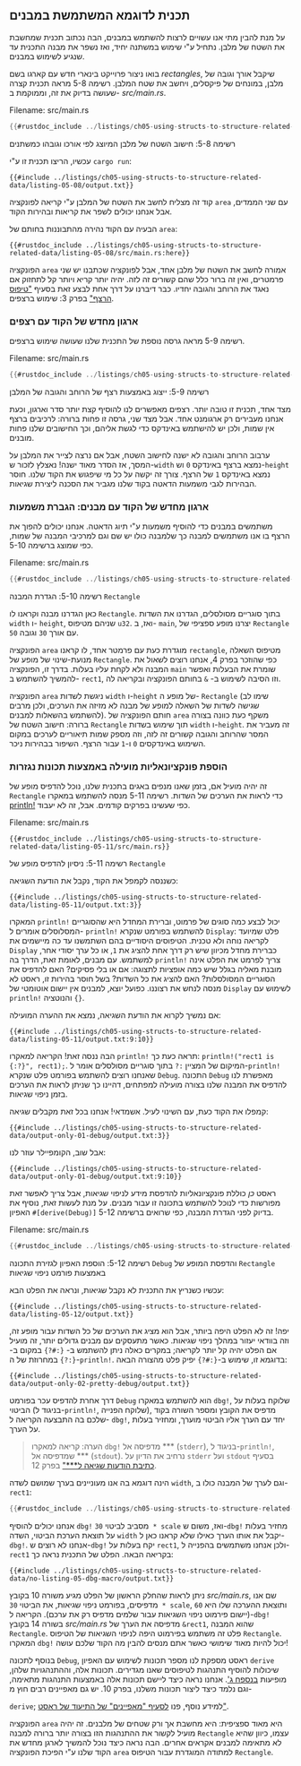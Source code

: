 ## תכנית לדוגמא המשתמשת במבנים

על מנת להבין מתי אנו עשויים לרצות להשתמש במבנים, הבה נכתוב תכנית שמחשבת את השטח של מלבן. נתחיל ע"י שימוש במשתנה יחיד, ואז נשפר את מבנה התכנית עד שנגיע לשימוש במבנים.

בואו ניצור פרוייקט בינארי חדש עם קארגו בשם *rectangles*, שיקבל אורך וגובה של מלבן, במונחים של פיקסלים, ויחשב את שטח המלבן. רשימה 5-8 מראה תכנית קצרה שעושה בדיוק את זה, וממוקמת ב- *src/main.rs*.

<span class="filename">Filename: src/main.rs</span>

```rust
{{#rustdoc_include ../listings/ch05-using-structs-to-structure-related-data/listing-05-08/src/main.rs:all}}
```


<span class="caption">רשימה 5-8: חישוב השטח של מלבן המיוצג לפי אורכו וגובהו כמשתנים</span>

עכשיו, הריצו תכנית זו ע"י `cargo run`:

```console
{{#include ../listings/ch05-using-structs-to-structure-related-data/listing-05-08/output.txt}}
```

קוד זה מצליח לחשב את השטח של המלבן ע"י קריאה לפונקציה `area` עם שני הממדים, אבל אנחנו יכולים לשפר את קריאות ובהירות הקוד.

הבעיה עם הקוד נהירה מהתבוננות בחותם של `area`:

```rust,ignore
{{#rustdoc_include ../listings/ch05-using-structs-to-structure-related-data/listing-05-08/src/main.rs:here}}
```

הפונקציה `area` אמורה לחשב את השטח של מלבן אחד, אבל לפונקציה שכתבנו יש שני פרמטרים, ואין זה ברור כלל שהם קשורים זה לזה. יהיה יותר קריא ויותר קל לתחזוק אם נאגד את הרוחב והגובה יחדיו. כבר דיברנו על דרך אחת לבצע זאת בסעיף ["טיפוס הרצף"][the-tuple-type]<!-- ignore --> בפרק 3: שימוש ברצפים.

### ארגון מחדש של הקוד עם רצפים

רשימה 5-9 מראה גרסה נוספת של התכנית שלנו שעושה שימוש ברצפים.

<span class="filename">Filename: src/main.rs</span>

```rust
{{#rustdoc_include ../listings/ch05-using-structs-to-structure-related-data/listing-05-09/src/main.rs}}
```


<span class="caption">רשימה 5-9: ייצוג באמצעות רצף של הרוחב והגובה של המלבן</span>

מצד אחד, תכנית זו טובה יותר. רצפים מאפשרים לנו להוסיף קצת יותר סדר וארגון, וכעת אנחנו מעבירים רק ארגומנט אחד. אבל מצד שני, גרסה זו פחות ברורה: לרכיבים ברצף אין שמות, ולכן יש להישתמש באינדקס כדי לגשת אליהם, וכך החישובים שלנו פחות מובנים.

ערבוב הרוחב והגובה לא ישנה לחישוב השטח, אבל אם נרצה לצייר את המלבן על המסך, אז הסדר מאוד ישנה! נאצלץ לזכור ש-`width` נמצא ברצף באינדקס `0` וש-`height` נמצא באינדקס `1` של הרצף. צורך זה יקשה על כל מי שיפגוש את הקוד שלנו. חוסר הבהירות לגבי משמעות הדאטה בקוד שלנו מגביר את הסכנה ליצירת שגיאות.

### ארגון מחדש של הקוד עם מבנים: הגברת משמעות

משתמשים במבנים כדי להוסיף משמעות ע"י תיוג הדאטה. אנחנו יכולים להפוך את הרצף בו אנו משתמשים למבנה כך שלמבנה כולו יש שם וגם למרכיבי המבנה של שמות, כפי שמוצג ברשימה 5-10.

<span class="filename">Filename: src/main.rs</span>

```rust
{{#rustdoc_include ../listings/ch05-using-structs-to-structure-related-data/listing-05-10/src/main.rs}}
```

<span class="caption">רשימה 5-10: הגדרת המבנה `Rectangle`</span>

כאן הגדרנו מבנה וקראנו לו `Rectangle`. בתוך סוגריים מסולסלים, הגדרנו את השדות `width` ו- `height`, שניהם מטיפוס `u32`. ואז, ב- `main`, יצרנו מופע ספציפי של `Rectangle` עם אורך `30` וגובה `50`.

הפונקציה `area` מוגדרת כעת עם פרמטר אחד, לו קראנו `rectangle`, מטיפוס השאלה מנועת-שינוי של מופע של `Rectangle`. כפי שהוזכר בפרק 4, אנחנו רוצים לשאול את המבנה ולא לקחת עליו בעלות. בדרך זו, הפונקציה `main` שומרת את הבעלות ואפשר להמשיך להשתמש ב- `rect1`, וזו הסיבה לשימוש ב- `&` בחותם הפונקציה ובקריאה לה.

הפונקציה `area` ניגשת לשדות `width` ו-`height` של מופע ה- `Rectangle` (שימו לב שגישה לשדות של השאלה למופע של מבנה לא מזיזה את הערכים, ולכן מרבים להשתמש בהשאלות למבנים). חותם הפונקציה של `area` משקף כעת כוונה בצורה ברורה: חישוב השטח של `Rectangle` תוך שימוש בשדות `width` ו-`height`. זה מעביר את המסר שהרוחב והגובה קשורים זה לזה, וזה מספק שמות תיאוריים לערכים במקום השימוש באינדקסים `0` ו-`1` עבור הרצף. השיפור בבהירות ניכר.

### הוספת פונקציונאליות מועילה באמצעות תכונות נגזרות

זה יהיה מועיל אם, בזמן שאנו מנפים באגים בתכנית שלנו, נוכל להדפיס מופע של `Rectangle` כדי לראות את הערכים של השדות. רשימה 5-11 מנסה להשתמש במאקרו [println!][println]<!-- ignore --> כפי שעשינו בפרקים קודמים. אבל, זה לא יעבוד.

<span class="filename">Filename: src/main.rs</span>

```rust,ignore,does_not_compile
{{#rustdoc_include ../listings/ch05-using-structs-to-structure-related-data/listing-05-11/src/main.rs}}
```


<span class="caption">רשימה 5-11: ניסיון להדפיס מופע של `Rectangle`</span>

כשננסה לקמפל את הקוד, נקבל את הודעת השגיאה:

```text
{{#include ../listings/ch05-using-structs-to-structure-related-data/listing-05-11/output.txt:3}}
```

המאקרו `println!` יכול לבצע כמה סוגים של פרמוט, וברירת המחדל היא שהסוגריים המסלוסלים אומרים ל- `println!` להשתמש בפורמט שנקרא `Display`: פלט שמיועד לקריאה נוחה ולא טכנית. הטיפוסים היסודיים בהם השתמשנו עד כה מיישמים את `Display` כברירת מחדל מכיוון שיש רק דרך אחת להציג את `1`, או כל ערך יסודי אחר, למשתמש. עם מבנים, לאומת זאת, הדרך בה `println!` צריך לפרמט את הפלט אינה מובנת מאליה בגלל שיש כמה אופציות לתצוגה: אם או בלי פסיקים? האם להדפיס את הסוגריים המסולסלות? האם להציג את כל השדות? בשל חוסר בהירות זו, ראסט לא מנסה לנחש את רצוננו. כפועל יוצא, למבנים אין יישום אוטומטי של `Display` לשימוש עם `println!` והנוטציה `{}`.

אם נמשיך לקרוא את הודעת השגיאה, נמצא את ההערה המועילה:

```text
{{#include ../listings/ch05-using-structs-to-structure-related-data/listing-05-11/output.txt:9:10}}
```

הבה ננסה זאת! הקריאה למאקרו `println!` תראה כעת כך: `println!("rect1 is
{:?}", rect1);`. המיקום של המציין `:?` בתוך סוגריים מסולסלים אומר ל-`println!` שאנחנו רוצים להשתמש בפורמט פלט שנקרא `Debug`. התכונה `Debug` מאפשרת לנו להדפיס את המבנה שלנו בצורה מועילה למפתחים, דהיינו כך שניתן לראות את הערכים בזמן ניפוי שגיאות.

קמפלו את הקוד כעת, עם השינוי לעיל. אשמדאי! אנחנו בכל זאת מקבלים שגיאה:

```text
{{#include ../listings/ch05-using-structs-to-structure-related-data/output-only-01-debug/output.txt:3}}
```

אבל שוב, הקומפיילר עוזר לנו:

```text
{{#include ../listings/ch05-using-structs-to-structure-related-data/output-only-01-debug/output.txt:9:10}}
```

ראסט *כן* כוללת פונקציונאליות להדפסת מידע לניפוי שגיאות, אבל צריך לאפשר זאת מפורשות כדי לנוכל להשתמש בתכונה זו עבור מבנים. על מנת לעשות זאת, נוסיף את האפיון `#[derive(Debug)]` בדיוק לפני הגדרת המבנה, כפי שרואים ברשימה 5-12.

<span class="filename">Filename: src/main.rs</span>

```rust
{{#rustdoc_include ../listings/ch05-using-structs-to-structure-related-data/listing-05-12/src/main.rs}}
```


<span class="caption">רשימה 5-12: הוספת האפיון לגזירת התכונה `Debug` והדפסת המופע של `Rectangle` באמצעות פורמט ניפוי שגיאות</span>

עכשיו כשנריץ את התכנית לא נקבל שגיאות, ונראה את הפלט הבא:

```console
{{#include ../listings/ch05-using-structs-to-structure-related-data/listing-05-12/output.txt}}
```

יפה! זה לא הפלט היפה ביותר, אבל הוא מציג את הערכים של כל השדות עבור מופע זה, וזה בוודאי יעזור במהלך ניפוי שגיאות. כאשר מתעסקים עם מבנים גדולים יותר, זה מועיל אם הפלט יהיה קל יותר לקריאה; במקרים כאלה ניתן להשתמש ב- `{:#?}` במקום ב- `{:?}` במחרוזת של ה-`println!`. בדוגמא זו, שימוש ב-`{:#?}` יפיק פלט מהצורה הבאה:

```console
{{#include ../listings/ch05-using-structs-to-structure-related-data/output-only-02-pretty-debug/output.txt}}
```

דרך אחרת להדפיס עכר בפורמט `Debug` הוא להשתמש במאקרו `dbg!`<!-- ignore -->, שלוקח בעלות על הביטוי (בניגוד ל-`println!`, שלוקח הפנייה), מדפיס את הקובץ ומספר השורה בקוד שלכם בה התבצעה הקריאה ל- `dbg!`, יחד עם הערך אליו הביטוי מוערך, ומחזיר בעלות על הערך.

> הערה: קריאה למאקרו `dbg!` מדפיסה אל *** (`stderr`), בניגוד ל-`println!`, שמדפיסה אל *** (`stdout`). נרחיב את הדיון על  `stderr` ועל  `stdout` בסעיף [כתיבת הודעות שגיאה ל***"][err] בפרק 12<!-- ignore -->.

הינה דוגמא בה אנו מעוניינים בערך שמושם לשדה `width`, וגם לערך של המבנה כולו ב-`rect1`:

```rust
{{#rustdoc_include ../listings/ch05-using-structs-to-structure-related-data/no-listing-05-dbg-macro/src/main.rs}}
```

אנחנו יכולים להוסיף `dbg!` מסביב לביטוי `30 * scale` ואז, משום ש-`dbg!` מחזיר בעלות על תוצאת הערכת הביטוי, השדה `width` יקבל את אותו הערך כאילו שלא קראנו כאן ל-`dbg!`. אנחנו לא רוצים ש-`dbg!` יקח בעלות על `rect1`, ולכן אנחנו משתמשים בהפנייה ל- `rect1` בקריאה הבאה. הפלט של התכנית נראה כך:

```console
{{#include ../listings/ch05-using-structs-to-structure-related-data/no-listing-05-dbg-macro/output.txt}}
```

ניתן לראות שהחלק הראשון של הפלט מגיע משורה 10 בקובץ *src/main.rs*, שם אנו מדפיסים, בפורמט ניפוי שגיאות, את הביטוי `30 * scale`, ותוצאת ההערכה שלו היא `60` (יישום פירמוט ניפוי השגיאות עבור שלמים מדפיס רק את ערכם). הקריאה ל-`dbg!` בשורה 14 בקובץ *src/main.rs* מדפיסה את הערך של `&rect1`, שהוא המבנה `Rectangle`. פלט זה משתמש בפירמוט היפה לניפוי השגיאות של הטיפוס `Rectangle`. המאקרו `dbg!` יכול להיות מאוד שימושי כאשר אתם מנסים להבין מה הקוד שלכם עושה!

בנוסף לתכונה `Debug`, ראסט מספקת לנו מספר תכונות לשימוש עם האפיון `derive` שיכולות להוסיף התנהגות לטיפוסים שאנו מגדירים. תכונות אלה, וההתנהגויות שלהן, מופיעות [בנספח ג'][app-c]<!--
ignore -->. אנחנו נראה כיצד ליישם תכונות אלה באמצעות התנהגות מתאימה, וגם נלמד כיצד ליצור תכונות משלנו, בפרק 10. יש גם מאפיינים רבים חוץ מ- 

`derive`; למידע נוסף, פנו [לסעיף "מאפיינים" של התיעוד של ראסט"][attributes].

הפונקציה `area` היא מאוד ספציפית: היא מחשבת אך ורק שטחים של מלבנים. זה יהיה מועיל לקשור את ההתנהגות הזו בצורה יותר ברורה למבנה `Rectangle` עצמו, כיוון שהיא לא מתאימה למבנים אקראים אחרים. הבה נראה כיצד נוכל להמשיך לארגן מחדש את הקוד שלנו ע"י הפיכת הפונקציה `area` למתודה המוגדרת עבור הטיפוס `Rectangle`.

[the-tuple-type]: ch03-02-data-types.html#the-tuple-type
[app-c]: appendix-03-derivable-traits.md
[println]: ../std/macro.println.html
[err]: ch12-06-writing-to-stderr-instead-of-stdout.html
[attributes]: ../reference/attributes.html
